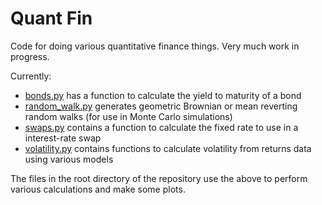 # Quant Fin
Code for doing various quantitative finance things. Very much work in progress.

Currently:
- [bonds.py](quantfin/bonds.py) has a function to calculate the yield to maturity of a bond   
- [random_walk.py](quantfin/random_walk.py) generates geometric Brownian or mean reverting random walks 
(for use in Monte Carlo simulations)   
- [swaps.py](quantfin/swaps.py) contains a function to calculate the fixed rate to use in a interest-rate swap
- [volatility.py](quantfin/volatility.py) contains functions to calculate volatility from returns data using various models

The files in the root directory of the repository use the above to perform various calculations and make some plots.
